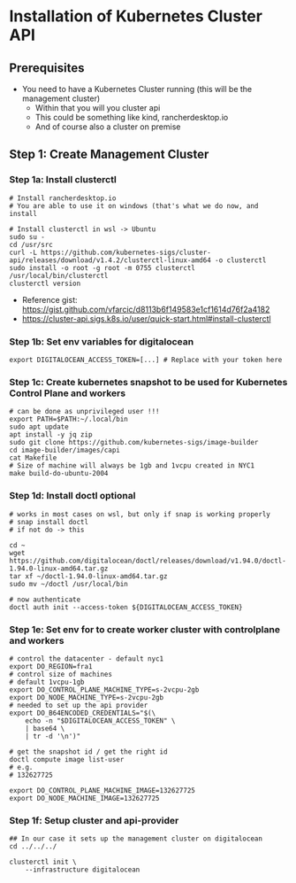 # Installation of Kubernetes Cluster API

## Prerequisites 

  * You need to have a Kubernetes Cluster running (this will be the management cluster) 
    * Within that you will you cluster api 
    * This could be something like kind, rancherdesktop.io
    * And of course also a cluster on premise 

## Step 1: Create Management Cluster 

### Step 1a: Install clusterctl 

```
# Install rancherdesktop.io 
# You are able to use it on windows (that's what we do now, and install 

# Install clusterctl in wsl -> Ubuntu 
sudo su -
cd /usr/src 
curl -L https://github.com/kubernetes-sigs/cluster-api/releases/download/v1.4.2/clusterctl-linux-amd64 -o clusterctl
sudo install -o root -g root -m 0755 clusterctl /usr/local/bin/clusterctl
clusterctl version 
```

  * Reference gist: https://gist.github.com/vfarcic/d8113b6f149583e1cf1614d76f2a4182
  * https://cluster-api.sigs.k8s.io/user/quick-start.html#install-clusterctl

### Step 1b: Set env variables for digitalocean 

```
export DIGITALOCEAN_ACCESS_TOKEN=[...] # Replace with your token here 

```


### Step 1c: Create kubernetes snapshot to be used for Kubernetes Control Plane and workers 

``` 
# can be done as unprivileged user !!! 
export PATH=$PATH:~/.local/bin
sudo apt update
apt install -y jq zip 
sudo git clone https://github.com/kubernetes-sigs/image-builder
cd image-builder/images/capi
cat Makefile
# Size of machine will always be 1gb and 1vcpu created in NYC1 
make build-do-ubuntu-2004
```

### Step 1d: Install doctl optional

```
# works in most cases on wsl, but only if snap is working properly 
# snap install doctl 
# if not do -> this 

cd ~
wget https://github.com/digitalocean/doctl/releases/download/v1.94.0/doctl-1.94.0-linux-amd64.tar.gz
tar xf ~/doctl-1.94.0-linux-amd64.tar.gz
sudo mv ~/doctl /usr/local/bin

# now authenticate 
doctl auth init --access-token ${DIGITALOCEAN_ACCESS_TOKEN}

```

### Step 1e: Set env for to create worker cluster with controlplane and workers 

```
# control the datacenter - default nyc1 
export DO_REGION=fra1
# control size of machines
# default 1vcpu-1gb 
export DO_CONTROL_PLANE_MACHINE_TYPE=s-2vcpu-2gb
export DO_NODE_MACHINE_TYPE=s-2vcpu-2gb
# needed to set up the api provider 
export DO_B64ENCODED_CREDENTIALS="$(\
    echo -n "$DIGITALOCEAN_ACCESS_TOKEN" \
    | base64 \
    | tr -d '\n')"
    
# get the snapshot id / get the right id 
doctl compute image list-user
# e.g. 
# 132627725

export DO_CONTROL_PLANE_MACHINE_IMAGE=132627725
export DO_NODE_MACHINE_IMAGE=132627725

```

### Step 1f: Setup cluster and api-provider 

```
## In our case it sets up the management cluster on digitalocean 
cd ../../../

clusterctl init \
    --infrastructure digitalocean

```

